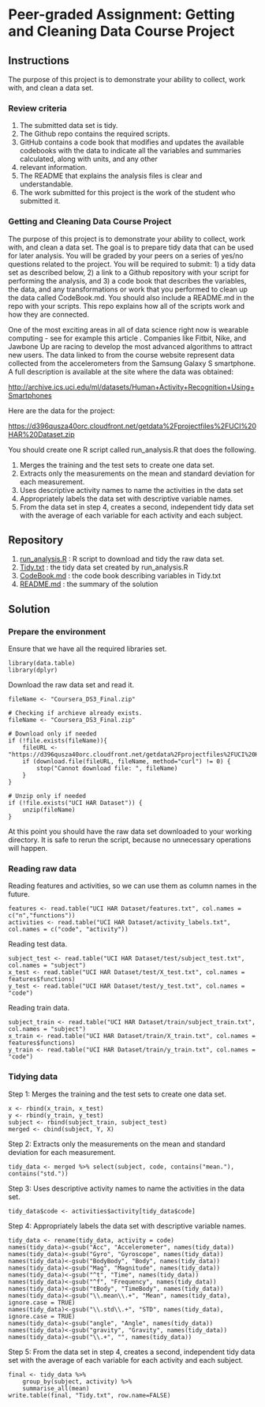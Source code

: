 # Peer-graded Assignment: Getting and Cleaning Data Course Project

## Instructions
The purpose of this project is to demonstrate your ability to collect, work with, and clean a data set.
### Review criteria
1. The submitted data set is tidy.
2. The Github repo contains the required scripts.
3. GitHub contains a code book that modifies and updates the available codebooks with the data to indicate all the variables and summaries calculated, along with units, and any other
4. relevant information.
5. The README that explains the analysis files is clear and understandable.
6. The work submitted for this project is the work of the student who submitted it.

### Getting and Cleaning Data Course Project
The purpose of this project is to demonstrate your ability to collect, work with, and clean a data set. The goal is to prepare tidy data that can be used for later analysis. You will be graded by your peers on a series of yes/no questions related to the project. You will be required to submit: 1) a tidy data set as described below, 2) a link to a Github repository with your script for performing the analysis, and 3) a code book that describes the variables, the data, and any transformations or work that you performed to clean up the data called CodeBook.md. You should also include a README.md in the repo with your scripts. This repo explains how all of the scripts work and how they are connected.

One of the most exciting areas in all of data science right now is wearable computing - see for example this article . Companies like Fitbit, Nike, and Jawbone Up are racing to develop the most advanced algorithms to attract new users. The data linked to from the course website represent data collected from the accelerometers from the Samsung Galaxy S smartphone. A full description is available at the site where the data was obtained:

http://archive.ics.uci.edu/ml/datasets/Human+Activity+Recognition+Using+Smartphones

Here are the data for the project:

https://d396qusza40orc.cloudfront.net/getdata%2Fprojectfiles%2FUCI%20HAR%20Dataset.zip

You should create one R script called run_analysis.R that does the following.
1. Merges the training and the test sets to create one data set.
2. Extracts only the measurements on the mean and standard deviation for each measurement.
3. Uses descriptive activity names to name the activities in the data set
4. Appropriately labels the data set with descriptive variable names.
5. From the data set in step 4, creates a second, independent tidy data set with the average of each variable for each activity and each subject.

## Repository
1. [run_analysis.R](run_analysis.R) : R script to download and tidy the raw data set.
2. [Tidy.txt](Tidy.txt) : the tidy data set created by run_analysis.R
3. [CodeBook.md](CodeBook.md) : the code book describing variables in Tidy.txt
4. [README.md](README.md) : the summary of the solution

## Solution
### Prepare the environment
Ensure that we have all the required libraries set.
```
library(data.table)
library(dplyr)
```
Download the raw data set and read it.
```
fileName <- "Coursera_DS3_Final.zip"

# Checking if archieve already exists.
fileName <- "Coursera_DS3_Final.zip"

# Download only if needed
if (!file.exists(fileName)){
    fileURL <- "https://d396qusza40orc.cloudfront.net/getdata%2Fprojectfiles%2FUCI%20HAR%20Dataset.zip"
    if (download.file(fileURL, fileName, method="curl") != 0) {
        stop("Cannot download file: ", fileName)
    }
}  

# Unzip only if needed
if (!file.exists("UCI HAR Dataset")) { 
    unzip(fileName) 
}
```
At this point you should have the raw data set downloaded to your working directory. It is safe to rerun the script, because no unnecessary operations will happen.

### Reading raw data
Reading features and activities, so we can use them as column names in the future.
```
features <- read.table("UCI HAR Dataset/features.txt", col.names = c("n","functions"))
activities <- read.table("UCI HAR Dataset/activity_labels.txt", col.names = c("code", "activity"))
```
Reading test data.
```
subject_test <- read.table("UCI HAR Dataset/test/subject_test.txt", col.names = "subject")
x_test <- read.table("UCI HAR Dataset/test/X_test.txt", col.names = features$functions)
y_test <- read.table("UCI HAR Dataset/test/y_test.txt", col.names = "code")
```
Reading train data.
```
subject_train <- read.table("UCI HAR Dataset/train/subject_train.txt", col.names = "subject")
x_train <- read.table("UCI HAR Dataset/train/X_train.txt", col.names = features$functions)
y_train <- read.table("UCI HAR Dataset/train/y_train.txt", col.names = "code")
```
### Tidying data
Step 1: Merges the training and the test sets to create one data set.
```
x <- rbind(x_train, x_test)
y <- rbind(y_train, y_test)
subject <- rbind(subject_train, subject_test)
merged <- cbind(subject, Y, X)
```

Step 2: Extracts only the measurements on the mean and standard deviation for each measurement.
```
tidy_data <- merged %>% select(subject, code, contains("mean."), contains("std."))
```

Step 3: Uses descriptive activity names to name the activities in the data set.
```
tidy_data$code <- activities$activity[tidy_data$code]
```

Step 4: Appropriately labels the data set with descriptive variable names.
```
tidy_data <- rename(tidy_data, activity = code)
names(tidy_data)<-gsub("Acc", "Accelerometer", names(tidy_data))
names(tidy_data)<-gsub("Gyro", "Gyroscope", names(tidy_data))
names(tidy_data)<-gsub("BodyBody", "Body", names(tidy_data))
names(tidy_data)<-gsub("Mag", "Magnitude", names(tidy_data))
names(tidy_data)<-gsub("^t", "Time", names(tidy_data))
names(tidy_data)<-gsub("^f", "Frequency", names(tidy_data))
names(tidy_data)<-gsub("tBody", "TimeBody", names(tidy_data))
names(tidy_data)<-gsub("\\.mean\\.+", "Mean", names(tidy_data), ignore.case = TRUE)
names(tidy_data)<-gsub("\\.std\\.+", "STD", names(tidy_data), ignore.case = TRUE)
names(tidy_data)<-gsub("angle", "Angle", names(tidy_data))
names(tidy_data)<-gsub("gravity", "Gravity", names(tidy_data))
names(tidy_data)<-gsub("\\.+", "", names(tidy_data))
```

Step 5: From the data set in step 4, creates a second, independent tidy data set with the average of each variable for each activity and each subject.
```
final <- tidy_data %>%
    group_by(subject, activity) %>%
    summarise_all(mean)
write.table(final, "Tidy.txt", row.name=FALSE)
```
